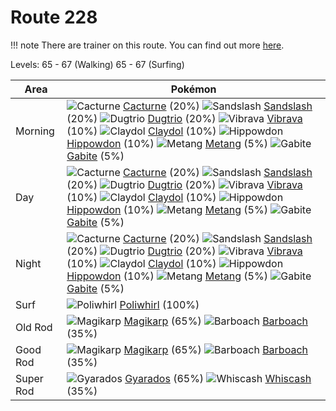 # Route 228

!!! note
    There are trainer on this route. You can find out more [here](/trainer_changes/route_228/).

Levels: 65 - 67 (Walking) 65 - 67 (Surfing)

Area       | Pokémon
---        | ---
Morning    | ![][332]  [Cacturne] (20%) ![][028]  [Sandslash] (20%) ![][051]  [Dugtrio] (20%)  ![][329]  [Vibrava] (10%) ![][344]  [Claydol] (10%) ![][450]  [Hippowdon] (10%)  ![][375]  [Metang] (5%) ![][444]  [Gabite] (5%)
Day        | ![][332]  [Cacturne] (20%) ![][028]  [Sandslash] (20%) ![][051]  [Dugtrio] (20%)  ![][329]  [Vibrava] (10%) ![][344]  [Claydol] (10%) ![][450]  [Hippowdon] (10%)  ![][375]  [Metang] (5%) ![][444]  [Gabite] (5%)
Night      | ![][332]  [Cacturne] (20%) ![][028]  [Sandslash] (20%) ![][051]  [Dugtrio] (20%)  ![][329]  [Vibrava] (10%) ![][344]  [Claydol] (10%) ![][450]  [Hippowdon] (10%)  ![][375]  [Metang] (5%) ![][444]  [Gabite] (5%)
Surf       | ![][061]  [Poliwhirl] (100%)
Old Rod    | ![][129]  [Magikarp] (65%) ![][339]  [Barboach] (35%)
Good Rod   | ![][129]  [Magikarp] (65%) ![][339]  [Barboach] (35%)
Super Rod  | ![][130]  [Gyarados] (65%) ![][340]  [Whiscash] (35%)


[028]: https://raw.githubusercontent.com/PokeAPI/sprites/master/sprites/pokemon/28.png "Sandslash"
[051]: https://raw.githubusercontent.com/PokeAPI/sprites/master/sprites/pokemon/51.png "Dugtrio"
[061]: https://raw.githubusercontent.com/PokeAPI/sprites/master/sprites/pokemon/61.png "Poliwhirl"
[129]: https://raw.githubusercontent.com/PokeAPI/sprites/master/sprites/pokemon/129.png "Magikarp"
[130]: https://raw.githubusercontent.com/PokeAPI/sprites/master/sprites/pokemon/130.png "Gyarados"
[329]: https://raw.githubusercontent.com/PokeAPI/sprites/master/sprites/pokemon/329.png "Vibrava"
[332]: https://raw.githubusercontent.com/PokeAPI/sprites/master/sprites/pokemon/332.png "Cacturne"
[339]: https://raw.githubusercontent.com/PokeAPI/sprites/master/sprites/pokemon/339.png "Barboach"
[340]: https://raw.githubusercontent.com/PokeAPI/sprites/master/sprites/pokemon/340.png "Whiscash"
[344]: https://raw.githubusercontent.com/PokeAPI/sprites/master/sprites/pokemon/344.png "Claydol"
[375]: https://raw.githubusercontent.com/PokeAPI/sprites/master/sprites/pokemon/375.png "Metang"
[444]: https://raw.githubusercontent.com/PokeAPI/sprites/master/sprites/pokemon/444.png "Gabite"
[450]: https://raw.githubusercontent.com/PokeAPI/sprites/master/sprites/pokemon/450.png "Hippowdon"
[Sandslash]: /pokemon_changes/028/
[Dugtrio]: /pokemon_changes/051/
[Poliwhirl]: /pokemon_changes/061/
[Magikarp]: /pokemon_changes/129/
[Gyarados]: /pokemon_changes/130/
[Vibrava]: /pokemon_changes/329/
[Cacturne]: /pokemon_changes/332/
[Barboach]: /pokemon_changes/339/
[Whiscash]: /pokemon_changes/340/
[Claydol]: /pokemon_changes/344/
[Metang]: /pokemon_changes/375/
[Gabite]: /pokemon_changes/444/
[Hippowdon]: /pokemon_changes/450/

